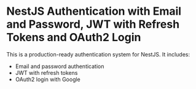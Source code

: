 # NestJS Authentication with Email and Password, JWT with Refresh Tokens and OAuth2 Login

This is a production-ready authentication system for NestJS. It includes:

- Email and password authentication
- JWT with refresh tokens
- OAuth2 login with Google
